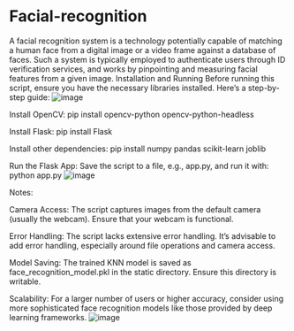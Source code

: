 # Facial-recognition
A facial recognition system is a technology potentially capable of matching a human face from a digital image or a video frame against a database of faces. Such a system is typically employed to authenticate users through ID verification services, and works by pinpointing and measuring facial features from a given image.
Installation and Running
Before running this script, ensure you have the necessary libraries installed. Here’s a step-by-step guide:
![image](https://github.com/pixel-06/Facial-recognition/assets/104183935/291390d5-f27e-4f45-859b-0cf884d56bfd)

Install OpenCV:
pip install opencv-python opencv-python-headless

Install Flask:
pip install Flask

Install other dependencies:
pip install numpy pandas scikit-learn joblib

Run the Flask App:
Save the script to a file, e.g., app.py, and run it with:
python app.py
![image](https://github.com/pixel-06/Facial-recognition/assets/104183935/65cfe2e3-33ef-4121-9bbe-efb5bc27025c)

Notes:

Camera Access: The script captures images from the default camera (usually the webcam). Ensure that your webcam is functional.

Error Handling: The script lacks extensive error handling. It’s advisable to add error handling, especially around file operations and camera access.

Model Saving: The trained KNN model is saved as face_recognition_model.pkl in the static directory. Ensure this directory is writable.

Scalability: For a larger number of users or higher accuracy, consider using more sophisticated face recognition models like those provided by deep learning frameworks.
![image](https://github.com/pixel-06/Facial-recognition/assets/104183935/d1955332-ffa3-4610-ba46-335e734b70dc)

